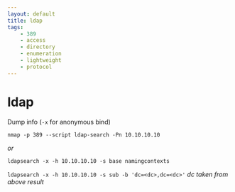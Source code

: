 ```yaml
---
layout: default
title: ldap
tags:
    - 389
    - access
    - directory
    - enumeration
    - lightweight
    - protocol
---
```

# ldap

Dump info (`-x` for anonymous bind)

`nmap -p 389 --script ldap-search -Pn 10.10.10.10`

_or_

`ldapsearch -x -h 10.10.10.10 -s base namingcontexts`

`ldapsearch -x -h 10.10.10.10 -s sub -b 'dc=<dc>,dc=<dc>'` _dc taken from above result_
